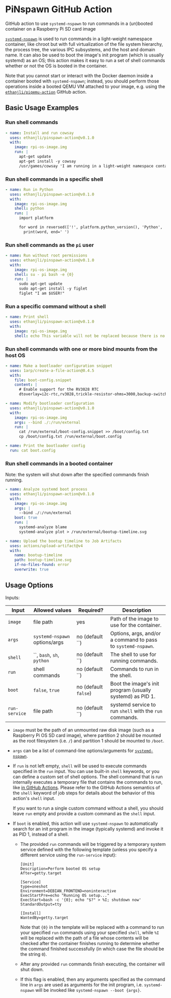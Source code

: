 # PiNspawn GitHub Action

GitHub action to use `systemd-nspawn` to run commands in a (un)booted container on a Raspberry Pi SD card image

[`systemd-nspawn`](https://www.freedesktop.org/software/systemd/man/latest/systemd-nspawn.html) is
used to run commands in a light-weight namespace container, like chroot but with full virtualization
of the file system hierarchy, the process tree, the various IPC subsystems, and the host and domain
name. It can also be used to boot the image's init program (which is usually systemd) as an OS; this
action makes it easy to run a set of shell commands whether or not the OS is booted in the
container.

Note that you cannot start or interact with the Docker daemon inside a container booted with
`systemd-nspawn`; instead, you should perform those operations inside a booted QEMU VM attached to
your image, e.g. using the [`ethanjli/piqemu-action`](https://github.com/ethanjli/piqemu-action)
GitHub action.

## Basic Usage Examples

### Run shell commands

```yaml
- name: Install and run cowsay
  uses: ethanjli/pinspawn-action@v0.1.0
  with:
    image: rpi-os-image.img
    run: |
      apt-get update
      apt-get install -y cowsay
      /usr/games/cowsay 'I am running in a light-weight namespace container!'
```

### Run shell commands in a specific shell

```yaml
- name: Run in Python
  uses: ethanjli/pinspawn-action@v0.1.0
  with:
    image: rpi-os-image.img
    shell: python
    run: |
      import platform

      for word in reversed(['!', platform.python_version(), 'Python', 'in', 'running', 'am', 'I']):
        print(word, end=' ')
```

### Run shell commands as the `pi` user

```yaml
- name: Run without root permissions
  uses: ethanjli/pinspawn-action@v0.1.0
  with:
    image: rpi-os-image.img
    shell: su - pi bash -e {0}
    run: |
      sudo apt-get update
      sudo apt-get install -y figlet
      figlet "I am $USER!"
```

### Run a specific command without a shell

```yaml
- name: Print shell
  uses: ethanjli/pinspawn-action@v0.1.0
  with:
    image: rpi-os-image.img
    shell: echo This variable will not be replaced because there is no shell: $SHELL

```

### Run shell commands with one or more bind mounts from the host OS

```yaml
- name: Make a bootloader configuration snippet
  uses: 1arp/create-a-file-action@0.4.5
  with:
    file: boot-config.snippet
    content: |
      # Enable support for the RV3028 RTC
      dtoverlay=i2c-rtc,rv3028,trickle-resistor-ohms=3000,backup-switchover-mode=1

- name: Modify bootloader configuration
  uses: ethanjli/pinspawn-action@v0.1.0
  with:
    image: rpi-os-image.img
    args: --bind ./:/run/external
    run: |
      cat /run/external/boot-config.snippet >> /boot/config.txt
      cp /boot/config.txt /run/external/boot.config

- name: Print the bootloader config
  run: cat boot.config
```

### Run shell commands in a booted container

Note: the system will shut down after the specified commands finish running.

```yaml
- name: Analyze systemd boot process
  uses: ethanjli/pinspawn-action@v0.1.0
  with:
    image: rpi-os-image.img
    args: |
      --bind ./:/run/external
    boot: true
    run: |
      systemd-analyze blame
      systemd-analyze plot > /run/external/bootup-timeline.svg

- name: Upload the bootup timeline to Job Artifacts
  uses: actions/upload-artifact@v4
  with:
    name: bootup-timeline
    path: bootup-timeline.svg
    if-no-files-found: error
    overwrite: true
```

## Usage Options

Inputs:

| Input         | Allowed values                | Required?            | Description                                                  |
|---------------|-------------------------------|----------------------|--------------------------------------------------------------|
| `image`       | file path                     | yes                  | Path of the image to use for the container.                  |
| `args`        | `systemd-nspawn` options/args | no (default ``)      | Options, args, and/or a command to pass to `systemd-nspawn`. |
| `shell`       | ``, `bash`, `sh`, `python`    | no (default ``)      | The shell to use for running commands.                       |
| `run`         | shell commands                | no (default ``)      | Commands to run in the shell.                                |
| `boot`        | `false`, `true`               | no (default `false`) | Boot the image's init program (usually systemd) as PID 1.    |
| `run-service` | file path                     | no (default ``)      | systemd service to run `shell` with the `run` commands.      |

- `image` must be the path of an unmounted raw disk image (such as a Raspberry Pi OS SD card image),
  where partition 2 should be mounted as the root filesystem (i.e. `/`) and partition 1 should be
  mounted to `/boot`.

- `args` can be a list of command-line options/arguments for
  [`systemd-nspawn`](https://www.freedesktop.org/software/systemd/man/latest/systemd-nspawn.html).

- If `run` is not left empty, `shell` will be used to execute commands specified in the `run` input.
  You can use built-in `shell` keywords, or you can define a custom set of shell options. The shell
  command that is run internally executes a temporary file that contains the commands to run, like
  [in GitHub Actions](https://docs.github.com/en/actions/using-workflows/workflow-syntax-for-github-actions#jobsjob_idstepsshell).
  Please refer to the GitHub Actions semantics of the `shell` keyword of job steps for details
  about the behavior of this action's `shell` input.

  If you want to run a single custom command without a shell, you should leave `run` empty and
  provide a custom command as the `shell` input.

- If `boot` is enabled, this action will use `systemd-nspawn` to automatically search for an init
  program in the image (typically systemd) and invoke it as PID 1, instead of a shell.

  - The provided `run` commands will be triggered by a temporary system service defined with the
    following template (unless you specify a different service using the `run-service` input):

    ```
    [Unit]
    Description=Perform booted OS setup
    After=getty.target

    [Service]
    type=oneshot
    Environment=DEBIAN_FRONTEND=noninteractive
    ExecStartPre=echo "Running OS setup..."
    ExecStart=bash -c '{0}; echo "$?" > %I; shutdown now'
    StandardOutput=tty

    [Install]
    WantedBy=getty.target
    ```

    Note that `{0}` in the template will be replaced with a command to run your specified `run`
    commands using your specified `shell`, while `%I` will be replaced with the path of a file
    whose contents will be checked after the container finishes running to determine whether the
    command finished successfully (in which case the file should be the string `0`).

  - After any provided `run` commands finish executing, the container will shut down.
  - If this flag is enabled, then any arguments specified as the command line in `args` are used as
    arguments for the init program, i.e. `systemd-nspawn` will be invoked like
    `systemd-nspawn --boot {args}`.
